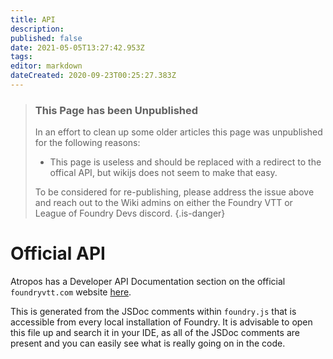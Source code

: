 ```yaml
---
title: API
description: 
published: false
date: 2021-05-05T13:27:42.953Z
tags: 
editor: markdown
dateCreated: 2020-09-23T00:25:27.383Z
---
```


> ### This Page has been Unpublished
> In an effort to clean up some older articles this page was unpublished for the following reasons:
> - This page is useless and should be replaced with a redirect to the offical API, but wikijs does not seem to make that easy.
>
> To be considered for re-publishing, please address the issue above and reach out to the Wiki admins on either the Foundry VTT or League of Foundry Devs discord.
{.is-danger}

# Official API
Atropos has a Developer API Documentation section on the official `foundryvtt.com` website [here](https://foundryvtt.com/api/).

This is generated from the JSDoc comments within `foundry.js` that is accessible from every local installation of Foundry. It is advisable to open this file up and search it in your IDE, as all of the JSDoc comments are present and you can easily see what is really going on in the code.